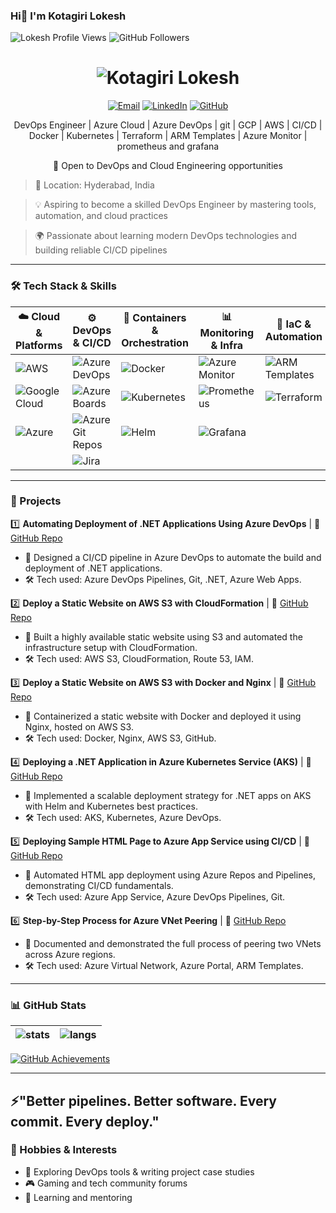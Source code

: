 ### Hi👋 I'm Kotagiri Lokesh    

<p align="left">
  <img src="https://komarev.com/ghpvc/?username=LokeshKotagiri&label=Visitors&color=58A6FF&style=flat" alt="Lokesh Profile Views" />
  <img src="https://img.shields.io/github/followers/LokeshKotagiri?label=Followers&style=flat&color=58A6FF" alt="GitHub Followers" />
</p>

<h1 align="center">
  <img src="https://github.com/LokeshKotagiri/LokeshKotagiri/one.svg" alt="Kotagiri Lokesh" />
</h1>

<p align="center">
  <a href="mailto:lokeshkotagiri123@gmail.com"><img src="https://img.shields.io/badge/Email-%23EA4335.svg?&style=flat-square&logo=gmail&logoColor=white" alt="Email"></a>
  <a href="https://www.linkedin.com/in/kotagiri-lokesh28"><img src="https://img.shields.io/badge/LinkedIn-%230077B5.svg?&style=flat-square&logo=linkedin&logoColor=white" alt="LinkedIn"></a>
  <a href="https://github.com/kotagirilokesh"><img src="https://img.shields.io/badge/GitHub-232F3E?&style=flat-square&logo=github&logoColor=white" alt="GitHub"></a> 
</p>

<p align="center">DevOps Engineer | Azure Cloud | Azure DevOps | git | GCP | AWS | CI/CD | Docker | Kubernetes | Terraform | ARM Templates | Azure Monitor | prometheus and grafana </p>
<p align="center">🚀 Open to DevOps and Cloud Engineering opportunities</p>

> 📍 Location: Hyderabad, India 
 
> 💡 Aspiring to become a skilled DevOps Engineer by mastering tools, automation, and cloud practices

> 🌍 Passionate about learning modern DevOps technologies and building reliable CI/CD pipelines


---
### 🛠 Tech Stack & Skills  

| ☁️ Cloud & Platforms                                                                                  | ⚙️ DevOps & CI/CD                                                                                             | 🐳 Containers & Orchestration                                                                  | 📊 Monitoring & Infra                                                                            | 🚀 IaC & Automation                                                                             | 💻 Programming & OS / Tools                                                                 |
|-------------------------------------------------------------------------------------------------------|---------------------------------------------------------------------------------------------------------------|-----------------------------------------------------------------------------------------------|--------------------------------------------------------------------------------------------------|------------------------------------------------------------------------------------------------|--------------------------------------------------------------------------------------------|
| ![AWS](https://img.shields.io/badge/AWS-232F3E?logo=amazonaws&logoColor=white)                        | ![Azure DevOps](https://img.shields.io/badge/Azure_DevOps-0078D7?logo=azuredevops&logoColor=white)            | ![Docker](https://img.shields.io/badge/Docker-2496ED?logo=docker&logoColor=white)             | ![Azure Monitor](https://img.shields.io/badge/Azure_Monitor-0078D4?logo=microsoftazure&logoColor=white) | ![ARM Templates](https://img.shields.io/badge/ARM_Templates-0078D4?logo=microsoftazure&logoColor=white)  | ![Python](https://img.shields.io/badge/Python-3776AB?logo=python&logoColor=white)          |
| ![Google Cloud](https://img.shields.io/badge/Google_Cloud-4285F4?logo=googlecloud&logoColor=white)    | ![Azure Boards](https://img.shields.io/badge/Azure_Boards-0078D7?logo=azuredevops&logoColor=white)            | ![Kubernetes](https://img.shields.io/badge/Kubernetes-326CE5?logo=kubernetes&logoColor=white) | ![Prometheus](https://img.shields.io/badge/Prometheus-E6522C?logo=prometheus&logoColor=white)   | ![Terraform](https://img.shields.io/badge/Terraform-623CE4?logo=terraform&logoColor=white)             | ![Windows](https://img.shields.io/badge/Windows-0078D6?logo=windows&logoColor=white)        |
| ![Azure](https://img.shields.io/badge/Azure-0078D4?logo=microsoftazure&logoColor=white)               | ![Azure Git Repos](https://img.shields.io/badge/Azure_Repos-0078D7?logo=azuredevops&logoColor=white)          | ![Helm](https://img.shields.io/badge/Helm-0F1689?logo=helm&logoColor=white)                   | ![Grafana](https://img.shields.io/badge/Grafana-F46800?logo=grafana&logoColor=white)            |                                                                                                 | ![Linux](https://img.shields.io/badge/Linux-FCC624?logo=linux&logoColor=black)             |
|                                                                                                       | ![Jira](https://img.shields.io/badge/Jira-0052CC?logo=jira&logoColor=white)                                 |                                                                                                 |                                                                                                  |                                                                                                 |                                                                                            |


---

### 📌 Projects


1️⃣ **Automating Deployment of .NET Applications Using Azure DevOps** | 🔗 [GitHub Repo](https://github.com/LokeshKotagiri/DevOps_Projects/blob/16eddd44aff1b9fb6467b62f5c809cd8e85cffe6/Automating%20Deployment%20of%20.NET%20Applications%20to%20Azure%20Virtual%20Machines.pdf)  
   - 🌟 Designed a CI/CD pipeline in Azure DevOps to automate the build and deployment of .NET applications.  
   -  🛠 Tech used: Azure DevOps Pipelines, Git, .NET, Azure Web Apps.

2️⃣ **Deploy a Static Website on AWS S3 with CloudFormation** | 🔗 [GitHub Repo](https://github.com/LokeshKotagiri/DevOps_Projects/blob/16eddd44aff1b9fb6467b62f5c809cd8e85cffe6/Deploy%20a%20Static%20Website%20on%20AWS%20S3%20with%20CloudFront.pdf)  
   - 🌟 Built a highly available static website using S3 and automated the infrastructure setup with CloudFormation.  
   - 🛠 Tech used: AWS S3, CloudFormation, Route 53, IAM.

3️⃣ **Deploy a Static Website on AWS S3 with Docker and Nginx** | 🔗 [GitHub Repo](https://github.com/LokeshKotagiri/DevOps_Projects/blob/16eddd44aff1b9fb6467b62f5c809cd8e85cffe6/Deploy%20a%20Static%20Website%20on%20AWS%20S3%20with%20Docker%20(2).pdf)  
   - 🌟 Containerized a static website with Docker and deployed it using Nginx, hosted on AWS S3.  
   - 🛠 Tech used: Docker, Nginx, AWS S3, GitHub.

4️⃣ **Deploying a .NET Application in Azure Kubernetes Service (AKS)** | 🔗 [GitHub Repo](https://github.com/LokeshKotagiri/DevOps_Projects/blob/16eddd44aff1b9fb6467b62f5c809cd8e85cffe6/Deploying%20a%20.NET%20application%20in%20Azure%20Kubernetes%20Service%20(AKS).pdf)  
   - 🌟 Implemented a scalable deployment strategy for .NET apps on AKS with Helm and Kubernetes best practices.  
   - 🛠 Tech used: AKS, Kubernetes, Azure DevOps.

5️⃣ **Deploying Sample HTML Page to Azure App Service using CI/CD** | 🔗 [GitHub Repo](https://github.com/LokeshKotagiri/DevOps_Projects/blob/16eddd44aff1b9fb6467b62f5c809cd8e85cffe6/Deploying%20sample%20HTML%20page%20to%20app%20service%20through%20Azure%20DevOps%20by.pdf)  
   - 🌟 Automated HTML app deployment using Azure Repos and Pipelines, demonstrating CI/CD fundamentals.  
   - 🛠 Tech used: Azure App Service, Azure DevOps Pipelines, Git.

6️⃣ **Step-by-Step Process for Azure VNet Peering** | 🔗 [GitHub Repo](https://github.com/LokeshKotagiri/DevOps_Projects/blob/16eddd44aff1b9fb6467b62f5c809cd8e85cffe6/Step-by-Step%20Process%20for%20VNet%20Peering.pdf)  
   - 🌟 Documented and demonstrated the full process of peering two VNets across Azure regions.  
   - 🛠 Tech used: Azure Virtual Network, Azure Portal, ARM Templates.

---

### 📊 GitHub Stats

| <img align="center" src="https://github-readme-stats.vercel.app/api?username=kotagirilokesh&show_icons=true&theme=tokyonight" alt="stats" /> | <img align="center" src="https://github-readme-stats.vercel.app/api/top-langs/?username=kotagirilokesh&layout=compact&theme=tokyonight" alt="langs" /> |
| ------------- | ------------- | 

[![GitHub Achievements](https://github-profile-trophy.vercel.app/?username=kotagirilokesh&theme=radical&no-bg=true&margin-w=15)](https://github.com/kotagirilokesh?tab=achievements)

---

## ⚡"Better pipelines. Better software. Every commit. Every deploy."  

### 🎯 Hobbies & Interests  
- 🧩 Exploring DevOps tools & writing project case studies  
- 🎮 Gaming and tech community forums    
- 🌱 Learning and mentoring

